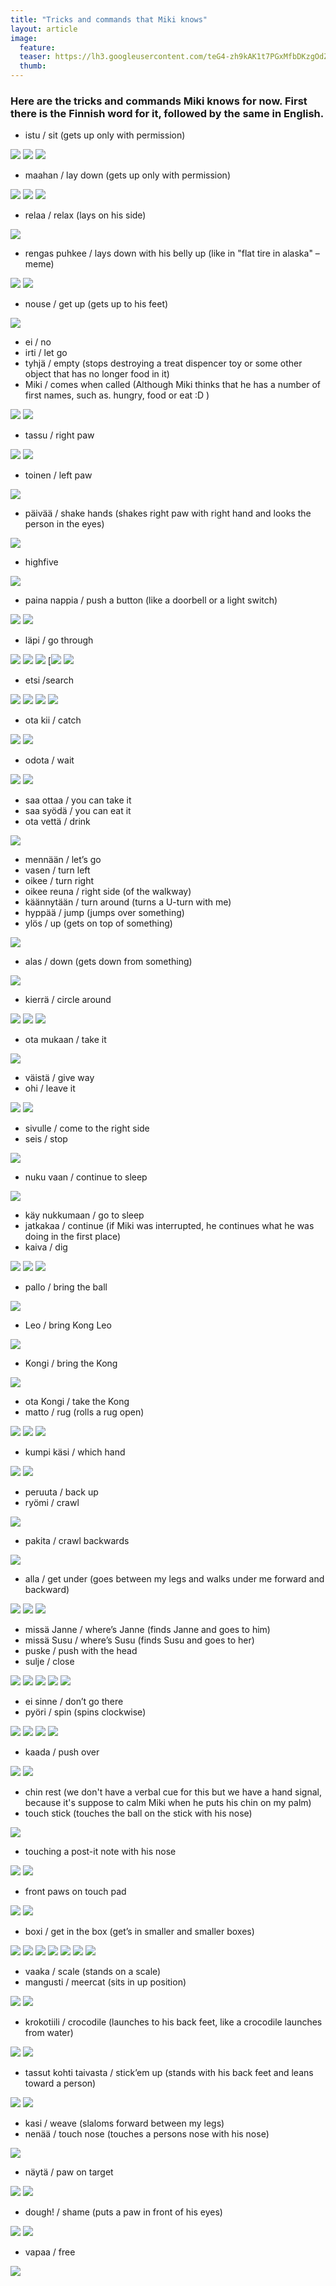 ```yaml
---
title: "Tricks and commands that Miki knows"
layout: article
image:
  feature:
  teaser: https://lh3.googleusercontent.com/teG4-zh9kAK1t7PGxMfbDKzgOdZQtthVxFIwewGa5Gk=w245
  thumb:
---
```


### Here are the tricks and commands Miki knows for now. First there is the Finnish word for it, followed by the same in English. 

* istu / sit (gets up only with permission)

![](https://lh3.googleusercontent.com/l77cdyZg61vDEDKe99Tb0-VmuW0Ch4o7OrB6lMBRpIg=w245)
![](https://lh3.googleusercontent.com/GTOz_VG-Dwb4nF348VQLZc1yuGyRRtv-MEk15el2Q1U=w245)
![](https://lh3.googleusercontent.com/AzkUHM7LzsKgXUjOcNP442wZ_NIcdWIehTH2D_arnGs=w245)

* maahan / lay down (gets up only with permission)

![](https://lh3.googleusercontent.com/tafJQSVZGMTY8XI-EG0RCjFuCwvYArk4leD-gPRdVvg=w245)
![](https://lh3.googleusercontent.com/Si8eYmER7LukuQMbzqzaxoZnLGy408aG03PBwvwtsGg=w245)
![](https://lh3.googleusercontent.com/NRIRHEFQbBDoI-Cu1u7qUnflZH6yt7m7-U_v0abxP6I=w245)

* relaa / relax (lays on his side)

![](https://lh3.googleusercontent.com/80Dpnsu4A45acUuIOXFgCRUZuKt2CSBiR6CJ6RZAXp8=w245)

* rengas puhkee / lays down with his belly up (like in "flat tire in alaska" –meme)

![](https://lh3.googleusercontent.com/3o272aBNRpW-kZsIKtrosnme7B2ByV8WxYSWn8vv--w=w245)
![](https://lh3.googleusercontent.com/oq1tKwhGcch9q2Fhc-vjVukxgVhYnX-v3f-dEEpc5wA=w245)

* nouse / get up (gets up to his feet)

![](https://lh3.googleusercontent.com/ok1_UIEjkNrkqgNkAudtMXT61jqsaTZ6f2E0y0sbluU=w245)

* ei / no
* irti / let go
* tyhjä / empty (stops destroying a treat dispencer toy or some other object that has no longer food in it)
* Miki / comes when called (Although Miki thinks that he has a number of first names, such as. hungry, food or eat :D )

![](https://lh3.googleusercontent.com/T46elXbFVrbxPl2Js7auyv2kZSJvAmdMLGmPS590cr4=w245)
![](https://lh3.googleusercontent.com/DlfaBTOnwuIaODbVMsnLqCe1bobZQDHrxO07ziNwdJA=w245)

* tassu / right paw

![](https://lh3.googleusercontent.com/NwoEadbxY11lCtn8esH8S5DAeG7ye1VtxIUyXrpaxPY=w245)
![](https://lh3.googleusercontent.com/UQul_86wZHz1k9l_f4WiK7ovTxsLDQRUoMfkzOzOhG4=w245)

* toinen / left paw

![](https://lh3.googleusercontent.com/5FwhXNnO4G3GjnP5NBSyfjskFQvGNdIuOFwclCTJ7s8=w245)

* päivää / shake hands (shakes right paw with right hand and looks the person in the eyes)

![](https://lh3.googleusercontent.com/u93ei2EfanOTigKHzoNz8dWafYL7YYx1IyYnaNuAfk4=w245)

* highfive

![](https://lh3.googleusercontent.com/iAclKdd_MoBaKrB6GNc6W8VOUHIAfG3T08Ry2m0IJts=w245)

* paina nappia / push a button (like a doorbell or a light switch)

![](https://lh3.googleusercontent.com/ZCveg_fIVMFJoqPJZE6YwIOLUG_eVHosRr_N87BRvWA=w245)
![](https://lh3.googleusercontent.com/WRnNzfp_d-9VO7npm6OstfZ02QEenlFgHVGQdsV5SWw=w245)

* läpi / go through

![](https://lh3.googleusercontent.com/V0byZAkne8I_OPPix1OibOw17jcbSNgKt4uConJmhHw=w245)
![](https://lh3.googleusercontent.com/ondAo46IzTo6I3RFE_7Vf7lHyZVgj9pqOCsZ2YTKO1Q=w245)
![](https://lh3.googleusercontent.com/gXHxbKCyeYj6Dxu8AUMVEFK8R9VirI8yRXJAFeUHmro=w245)
[![](https://lh3.googleusercontent.com/T3tMkxkwXkSkbAbvgayHNcqH_h5S0nxRxocFrqN7phmE7Jkt7cOIhp4zTf48kHf2MgkktoRuxcwztojASPBzTZdfiz_hcz4AonjyVGABuHBJ7JuwUuQCnCQhPlTx6kLLH4dxreKMusImCBU6VObdF_lV53tMJSOwK37lP5b4EsD-RB3TJEkZPUhA0t2A6ALXUVhg_7aQBQ_oa7S8LDcOgKtAqeIjhF39DIyv_dUpUz58mMz8DNfHyS2ngzbomIj9bhbbYOerxuglFGdkJ88x_ykCLix-8G8bHIHzoKDyfFKTlH7joxOtE5jvX-rj5WgCsFTEjYieJRqziz9fLt16y6EkJ4xwti2XzTKZDgM04IVQ9u0fCv2gNm5Gk1sw91t06HQMk_BC7TC_Od-EoXqggNWFZgMP6HSkpvyHcQ2X9jp_OyGK_71-KGR837EK3LFPLmwNtwd-yhRsnOotJqAfeNra1WtIHUxx_tKDtl-WUwoJn5-Ei4CH1B8ofTwIn32X2QDqCHRUsriUfjPzJd9CADUqCB3nJZStQLhN7D6ZGCU=w245)
![](https://lh3.googleusercontent.com/8B9vXzYb9Okt-fZm62ts_cQStSbpS3wqoleUio4bXlw=w245)

* etsi /search

![](https://lh3.googleusercontent.com/G2O0H22zVGDqRpIFB-b1FDfaZ52LIMK2JRfbnCBsX2A=w245)
![](https://lh3.googleusercontent.com/J_YwpPXnDn32Az-d0f4MkmQqxgSfmz_iJgF2JYK04R0=w245)
![](https://lh3.googleusercontent.com/RGH21UGTgqYTItKrY6EvOScTWHDXMl9L_mWiol1qAfU=w245)
![](https://lh3.googleusercontent.com/5NP38_EKMruEhRSvlEneSRGrz72ETMwBwoiSZFA7AoQ=w245)

* ota kii / catch

![](https://lh3.googleusercontent.com/G73PqpKS2T6S4-sCOngSyEUzSpnFHOiN-T6hvU8rw8M=w245)
![](https://lh3.googleusercontent.com/n4Bog9kZkeORymOfXdOF8uCh4lSQYdHfjcSOVdoJseE=w245)

* odota / wait

![](https://lh3.googleusercontent.com/1ag025tJip4yM6pieZJ5Lltmemz3-jd3SJlvUy6ccWc=w245)
![](https://lh3.googleusercontent.com/LD0JKrXYSPCQ5DlbrUBeKRPqjkstFIbi_jJ5L3ZWWpg=w245)

* saa ottaa / you can take it
* saa syödä / you can eat it
* ota vettä / drink

![](https://lh3.googleusercontent.com/ajRm1BWEJrDdvQnGOQ6SoNQgRZLQkLywyw_WIejwiBA=w245)

* mennään / let’s go
* vasen / turn left
* oikee / turn right
* oikee reuna / right side (of the walkway)
* käännytään / turn around (turns a U-turn with me)
* hyppää / jump (jumps over something)
* ylös / up (gets on top of something)

![](https://lh3.googleusercontent.com/cEMALzzu39Vj6eY-ipdwJB4SoxHe2hhelJN0g2_X5y4=w245)

* alas / down (gets down from something)

![](https://lh3.googleusercontent.com/EVOClj7rD1JrfCgxzm2A7dpe0JOwjXfnePHbiTfkDgI=w245)

* kierrä / circle around

![](https://lh3.googleusercontent.com/a8_8bGj8q0CkhQNj0z37k8sVLgy15-aYZIXP0mu0FF4=w245)
![](https://lh3.googleusercontent.com/ZKG3q0bDt6f8yf5EsKT_D1dJDQvCQpoZUCcxHZ7uVC4=w245)
![](https://lh3.googleusercontent.com/oXIKJnDGmF8tnbnRIa0ziLtlYQVpos2lM2tYwL5axvM=w245)

* ota mukaan / take it 

![](https://lh3.googleusercontent.com/FXrh1EHMjvEorrVpo4GdfezAkPrepeUC8OxZwZd35mY=w245)

* väistä / give way
* ohi / leave it

![](https://lh3.googleusercontent.com/NHioSWfnQItgXj_CfnHSurOI4gXDB7SWYEeGg5FQPCVh6Kr4tGox1ci3CW0ICNVDOXP4zi-WydCHnrVwnlKzD4QlJ7UI5mh_OsDe9n5yuk2tPmWNnTf9SkvPG9AFMWjUP91vvwSIIAw3IxDllxXO6JCfATnGEK9MRB_TfXDQbG-JPitgcuz-_KnON3tizyIHRDDv3mc1wmfp04YOcy5I7NIUsVVEPwlEesGu5C9OCCwvI7rSRs8KS4-64AN65bnvXoag9A_YBib6QgNpi7Md7O2KxF2T-44hc1mi3RU0-Ip2vJCxy49iHt9NjUj4Gcw1qxsPwLP2w0QhKiISdF_l4S9ahExiKuycpBd4ZxnoYMFAYsi2JU2_2UfnDuU9KIipE6HKXJi33YdQBPcmRVikGCcZ9EJnIDCfo8X7t4ZAtHEzImPhFXKhJ_RjMDvkDe33nI84ep6uCTYVZ-adFUAmkV6G2pIw5K8rlGdJlCSZVzEtBltTLMAiX6ko68Mw3tX5lhkRlC5nRzy12TplnK2kV3f-agXSekmg2PF9M-slA9U=w245)
![](https://lh3.googleusercontent.com/GSgsJ6GD6AhvaC2Zl9CXbUf6yToU_XIoqmObJZLmoEVjiF52MskX4gDzr43RtNidkSOUCpr_XE7avjQaQVvqB0XF3qdcuQn2bnESPVZBqMC5hA4IUyFsfp8JU3-LyYs4mKvk4CidMo0V4E2zWOnmuczs-k-GiX7wEzftNzse0l1JyF7cvDJUR8RRrThh2X5lovqvMR_chlS7t_iPpfilJrPaYxMQMWWUxGkBYADVFvq1hE-_HOmtdlmR9YZuLqwgJcHcX-73WN13OLRo-y68rllxvESdmPAETwS4oBi7KvtTFqX0ZY1bEkQoQBHnAoc1rvHbs9L6w8T7lyVqV_WXkE84KrY7zjGQAC5a7Fa11fQ-CjDzaEWxhqtbrg9Y10RdPPZzhHpfD8oHEPHetB6VT53c3guMt2o-D55puniIiEOK8tDIKFEy2R-rpqIbhSxuxvLbMIunj1tNJVCTzi7wvVoyYnUWYifROl7bNMdnYJlUrrM2ncWMm5d9i0mmZrxY9CJ1BvoAJ0oilmD5qH066v7UUk2K3olcOE56wSx7fJ4=w245)

* sivulle / come to the right side
* seis / stop

![](https://lh3.googleusercontent.com/kwM7qRJ6RPFfBiJhzLzmYaV9Orqu2LdFTfmU9RRal7s=w245)

* nuku vaan / continue to sleep

![](https://lh3.googleusercontent.com/XwOTvMwWrTfgOTweQNJ7Ie-ItekuRxUVWWAIJDmzYyE=w245)

* käy nukkumaan / go to sleep
* jatkakaa / continue (if Miki was interrupted, he continues what he was doing in the first place)
* kaiva / dig

![](https://lh3.googleusercontent.com/6sUQ9wJgVkkGdpO9AJrYWkUbV7C7ykfu0JWnRjqZdKI=w245)
![](https://lh3.googleusercontent.com/csOlK3W_xnVg551KCuycFfBcGVrFNd0LGo7xGXmS6Cs=w245)
![](https://lh3.googleusercontent.com/H_UHX9bOb-hwfv7tlKnWIqMXu2eQzP4Axfei_mrPPj4=w245)

* pallo / bring the ball

![](https://lh3.googleusercontent.com/JnjcM-DuW7bea3dqLxvpjtGRoa6Jvh-yibWJ_nBELCE=w245)

* Leo / bring Kong Leo

![](https://lh3.googleusercontent.com/sqAZ7K7SajO0wgQaLXi3hdtSilE1PYod0Wkz5ZXgWXPjRScK9HwjOCJR-nEImfD5u9by5HztsxZNn6NrSuYl8uQN1P3Rzm78ag0lbltzY1bYGN_Ez8eBYN2Yes3mnHeGHlGeOiD91OzohvcghAY9pdCbwiQpEKacXXzMpd-r1qVPPAuTB-Lpl51oTpgFJO8vBy70NFX9wAFUWqqnnu4__dKwHNqg1jHvzHLXaO9baKkafZqR2MrBr37kEzwgf83n6qKcvLrrZsZ7f5O9fryf7LlEFMEflShP3CGxuKtMrpm7FwgMv4wEsOE7XehXlX1yeV5Eej-lnQjnjP9T-XV-LxmWfgEGnqyoJY-H2E71pLPNbG4zp8dHpjxSHlGLZxL9Gk-xwBGq23Q4MmTXbUBgRxVu9DQuse4W8v_uMvfNBPCtl08G2B_HaopdnFzwEK8uD-SFXsWbo0h0gQ0sM7g2oDicGA4DeTx8bQSiJOFHEu5UX-JfjUxzYyL4TgkIORb1E-IIKW9HY6YfAzbgmNlllkPsR8-aRRli_WWWo2nCR2wSElmmwtXQsH6R9wRu0ospIIe-=w245)

* Kongi / bring the Kong

![](https://lh3.googleusercontent.com/fiQPWPo0ZDdAWwFiTzpe1HKSSdz-T18qyjISnN_Pt3U=w245)

* ota Kongi / take the Kong
* matto / rug (rolls a rug open)

![](https://lh3.googleusercontent.com/tzwMVo8JQPRmlQskzMVPIMw3Hy0PievUQ6ZtaswkPrU=w245)
![](https://lh3.googleusercontent.com/BqO3JWHruMNIs5exf0XSE2OnVHYNvmpK_VlaHJg7OE0=w245)
![](https://lh3.googleusercontent.com/nXRproFkQov6RpzRdsPVg85V_bmFM3m2fk0zR54dAfs=w245)

* kumpi käsi / which hand

![](https://lh3.googleusercontent.com/_CQksT9ywhV0dqgC6sWa6-pWuhBOg5p6lYKw4BzC2hQ=w245)
![](https://lh3.googleusercontent.com/qU2Zo3whgbidDYMMQn7Rn7h4EVzucGtiGiyl3rabkSw=w245)

* peruuta / back up
* ryömi / crawl

![](https://lh3.googleusercontent.com/f_SHotxX6lsnD8lFYkvcj7mfuSmo7sNhVnrS8IhS344=w245)

* pakita / crawl backwards

![](https://lh3.googleusercontent.com/pjlFzKhdMQTEfBPSE28AM6ABgHJoQ9qnRxdcgkQhbZU=w245)

* alla / get under (goes between my legs and walks under me forward and backward)

![](https://lh3.googleusercontent.com/Jte9QzXnG9y3spsXP-v9ghYXQ34d9OdNxMOkzxkh5mU=w245)
![](https://lh3.googleusercontent.com/oy65J7blGGutNfFKeWP9CmWfjTHt3asTOpyuTSRh2Ek=w245)
![](https://lh3.googleusercontent.com/D5MSvDBq4fKaduw66UJZjVyETVv1ALEX_ILlmKSId1U=w245)

* missä Janne / where’s Janne (finds Janne and goes to him)
* missä Susu / where’s Susu (finds Susu and goes to her)
* puske / push with the head
* sulje / close

![](https://lh3.googleusercontent.com/V3sLahwgGFwuTlVWyKE5RZnz3RYpIvhPXqhJ6LQ2i5A=w245)
![](https://lh3.googleusercontent.com/xzXw0xjcKKgprlIcIeYF_Pzozcp4Kah7sEaIaj2xuV4=w245)
![](https://lh3.googleusercontent.com/N3HSgV2ZzFTSg_YcCDPqHz1wenBlXW5s-d-2BaKjxag=w245)
![](https://lh3.googleusercontent.com/Q5qWO24ZZUetMbRlSF2S955ftsqPNb9XBBPX81blQX8=w245)
![](https://lh3.googleusercontent.com/q5OgzY-3-i-D7COoPtJb5-7abot6oAQChjUbeIB346o=w245)

* ei sinne / don’t go there
* pyöri / spin (spins clockwise)

![](https://lh3.googleusercontent.com/ZD1PTOR3YylUBeTKmulmd1y4rR9ctzNmoBGyzqcumno=w245)
![](https://lh3.googleusercontent.com/jbhwRb_kF6IiTvwrRRLhYYhu6G-B3k_uDvc4rDZ_lQM=w245)
![](https://lh3.googleusercontent.com/T4_nHc6dlY-01qB9u6jtXCMzO2iG0PsyfJwaUeP3a0U=w245)
![](https://lh3.googleusercontent.com/6ZgZZi9vuj9S4KH_sbCLQtVXULsfqWA8AN0zf6U8tYc=w245)

* kaada / push over

![](https://lh3.googleusercontent.com/EdyHVb13IbFbhrT83BFQen42fSr1SJ2U6eCkHB5eVmY=w245)
![](https://lh3.googleusercontent.com/hNxPRi1FtnVwElU9GORx2jm4Wx0r7LZ3wepsC-l3CR8=w245)

* chin rest (we don't have a verbal cue for this but we have a hand signal, because it's suppose to calm Miki when he puts his chin on my palm)
* touch stick (touches the ball on the stick with his nose)

![](https://lh3.googleusercontent.com/mKdR6-U0Ob5ocDNMG6cFi4bRocYUQ41a3jjkxVlfgFo=w245)

* touching a post-it note with his nose

![](https://lh3.googleusercontent.com/N0ZL5ovJA-93qPjmc7Ekztazeu976x2QeT8zDkxXwH8=w245)
![](https://lh3.googleusercontent.com/7CxiuHgQk4MT1TtolC7nOOfIJ5eD5NyT0qN1WcO81OM=w245)

* front paws on touch pad

![](https://lh3.googleusercontent.com/LAz4Y2VtuLUlafykTERwJeni6w9FG3pvIoSn63sPF9Y=w245)
![](https://lh3.googleusercontent.com/L24nTvpXyRPkC4mSIY_HabZWmGrF8Pkp-CaYWQj2wl8=w245)

* boxi / get in the box (get’s in smaller and smaller boxes)

![](https://lh3.googleusercontent.com/m_FNe_z-kBMhO4V4cj6lU5CW6UgnPLBl0PURLyNfqlI=w245)
![](https://lh3.googleusercontent.com/WK0-4bpPu7BDg-hGRoQs_QrxvgMS78u-Iv92Dn9w9-Q=w245)
![](https://lh3.googleusercontent.com/0EE63oiLEPUE3zkKXOKtjWQPNMEU6Xf8puNLF42Mvhc=w245)
![](https://lh3.googleusercontent.com/m0aIgMy3oOE3jjs4HhLfFUd752DZXnlT_z_RhKr7ceM=w245)
![](https://lh3.googleusercontent.com/dC0RPFqd2kCVAUf0OGA2i5E5egQhhHQrH_-LLRf7ITQ=w245)
![](https://lh3.googleusercontent.com/HrvaCBQ1QJfWcGogRx8dqhHbCfDvsZorGRloyhfbozc=w245)
![](https://lh3.googleusercontent.com/OSFi3p17bYXODb8RC85Fo8Hbm8vsM4IMjOJ0dFXe2Ow=w245)

* vaaka / scale (stands on a scale)
* mangusti / meercat (sits in up position)

![](https://lh3.googleusercontent.com/8OjwWKDL2fhVFu8ssZ-hxJIHul93Tyv39qhBrgW_-1g=w245)
![](https://lh3.googleusercontent.com/_D9Ecyr906vcBYuNW_WjtcLgGjQrzqO4VLRaEEkHLi4=w245)

* krokotiili / crocodile (launches to his back feet, like a crocodile launches from water)

![](https://lh3.googleusercontent.com/HGDs8l3PTzWnXalQc2ofWQ28ZfsbvYSvhZVo6n5T3mk=w245)
![](https://lh3.googleusercontent.com/PfoMOCt0KJaCT4aUqiPNOLi7CPyK8dvkL2vARrbwID0=w245)

* tassut kohti taivasta / stick’em up (stands with his back feet and leans toward a person)

![](https://lh3.googleusercontent.com/UKqYWPTSRH61-vK444yP2reyiHafdhvuN6GiaM2yf1k=w245)
![](https://lh3.googleusercontent.com/Y4iRaZ3gKptdx634n6GO2VtnrEwVnLGDdnlipHb1Vmw=w245)

* kasi / weave (slaloms forward between my legs)
* nenää / touch nose (touches a persons nose with his nose)

![](https://lh3.googleusercontent.com/i9dgsuMl79uJqlbgROj39N-szApa8wIpjfFYcjQBoHQ=w245)

* näytä / paw on target

![](https://lh3.googleusercontent.com/prPpAD7p60pZTPZ0dGpwhdLTvFHWIx4-QQIIypdFWtc=w245)
![](https://lh3.googleusercontent.com/M2GlcWPFGU9ga045OMmy8tZAIcq-J91Ju3ny9GKMpeo=w245)

* dough! / shame (puts a paw in front of his eyes)

![](https://lh3.googleusercontent.com/nX9B7fzY4iEZEWPTI1QWIAJj9vP407VE1_MKHfFZRpM=w245)
![](https://lh3.googleusercontent.com/xysIQYZqu4ECkxK-YJmO-LWemrz0BXkGJFKNwRT4aD8=w245)

* vapaa / free

![](https://lh3.googleusercontent.com/CDtDpWN9MrvaYDyZYBXbv-1WZahCQywUwp1yBYu0AgI=w245)
